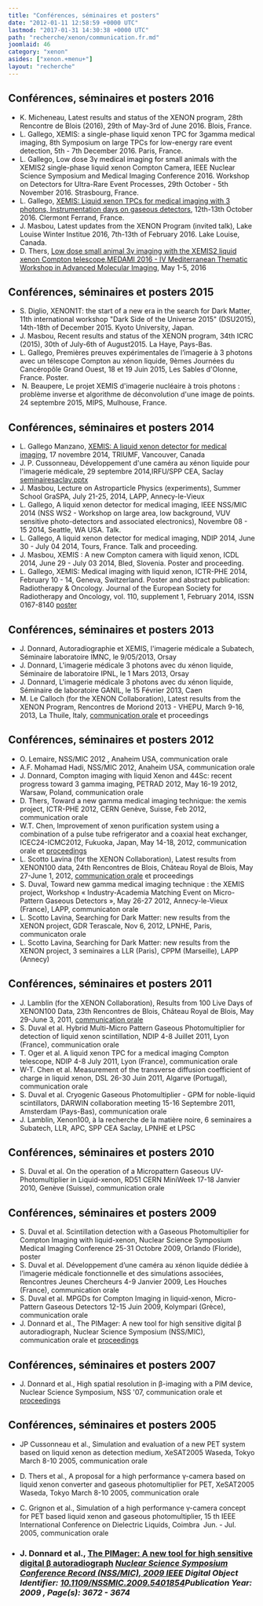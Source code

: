 ```yaml
---
title: "Conférences, séminaires et posters"
date: "2012-01-11 12:58:59 +0000 UTC"
lastmod: "2017-01-31 14:30:38 +0000 UTC"
path: "recherche/xenon/communication.fr.md"
joomlaid: 46
category: "xenon"
asides: ["xenon.+menu+"]
layout: "recherche"
---
```

Conférences, séminaires et posters 2016
---------------------------------------

*   K. Micheneau, Latest results and status of the XENON program, 28th Rencontre de Blois (2016), 29th of May-3rd of June 2016. Blois, France.
*   L. Gallego, XEMIS: a single-phase liquid xenon TPC for 3gamma medical imaging, 8th Symposium on large TPCs for low-energy rare event detection, 5th - 7th December 2016. Paris, France.
*   L. Gallego, Low dose 3γ medical imaging for small animals with the XEMIS2 single-phase liquid xenon Compton Camera, IEEE Nuclear Science Symposium and Medical Imaging Conference 2016. Workshop on Detectors for Ultra-Rare Event Processes, 29th October - 5th November 2016. Strasbourg, France.
*   L. Gallego, [XEMIS: Liquid xenon TPCs for medical imaging with 3 photons, Instrumentation days on gaseous detectors](https://indico.in2p3.fr/event/12807/timetable/#20161013), 12th-13th October 2016. Clermont Ferrand, France. 
*   J. Masbou, Latest updates from the XENON Program (invited talk), Lake Louise Winter Institue 2016, 7th-13th of February 2016. Lake Louise, Canada. 
*   D. Thers, [Low dose small animal 3γ imaging with the XEMIS2 liquid xenon Compton telescope,MEDAMI 2016 - IV Mediterranean Thematic Workshop in Advanced Molecular Imaging](https://indico.cern.ch/event/446975/contributions/1111059/|talk), May 1-5, 2016 

Conférences, séminaires et posters 2015
---------------------------------------

*   S. Diglio, XENON1T: the start of a new era in the search for Dark Matter, 11th international workshop "Dark Side of the Universe 2015" (DSU2015), 14th-18th of December 2015. Kyoto University, Japan.
*   J. Masbou, Recent results and status of the XENON program, 34th ICRC (2015), 30th of July-6th of August2015. La Haye, Pays-Bas.
*   L. Gallego, Premières preuves expérimentales de l’imagerie à 3 photons avec un télescope Compton au xénon liquide, 9èmes Journées du Cancéropôle Grand Ouest, 18 et 19 Juin 2015, Les Sables d'Olonne, France. Poster.
*    N. Beaupere, Le projet XEMIS d'imagerie nucléaire à trois photons : problème inverse et algorithme de déconvolution d'une image de points. 24 septembre 2015, MIPS, Mulhouse, France.

Conférences, séminaires et posters 2014
---------------------------------------

*   L. Gallego Manzano, [XEMIS: A liquid xenon detector for medical imaging](http://xenon.in2p3.fr/wikixenon/lib/exe/fetch.php?media=xemis_gallego_seminartriumf.ppt "xemis_gallego_seminartriumf.ppt (33.8 MB)"), 17 novembre 2014, TRIUMF, Vancouver, Canada
*   J. P. Cussonneau, Développement d'une caméra au xénon liquide pour l'imagerie médicale, 29 septembre 2014,IRFU/SPP CEA, Saclay [seminairesaclay.pptx](http://xenon.in2p3.fr/wikixenon/lib/exe/fetch.php?media=seminairesaclay.pptx "seminairesaclay.pptx (11.2 MB)")
*   J. Masbou, Lecture on Astroparticle Physics (experiments), Summer School GraSPA, July 21-25, 2014, LAPP, Annecy-le-Vieux
*   L. Gallego, A liquid xenon detector for medical imaging, IEEE NSS/MIC 2014 (NSS WS2 - Workshop on large area, low background, VUV sensitive photo-detectors and associated electronics), Novembre 08 - 15 2014, Seattle, WA USA. Talk.
*   L. Gallego, A liquid xenon detector for medical imaging, NDIP 2014, June 30 - July 04 2014, Tours, France. Talk and proceeding.
*   J. Masbou, XEMIS : A new Compton camera with liquid xenon, ICDL 2014, June 29 - July 03 2014, Bled, Slovenia. Poster and proceeding.
*   L. Gallego, XEMIS: Medical imaging with liquid xenon, ICTR-PHE 2014, February 10 - 14, Geneva, Switzerland. Poster and abstract publication: Radiotherapy & Oncology. Journal of the European Society for Radiotherapy and Oncology, vol. 110, supplement 1, February 2014, ISSN 0167-8140 [poster](http://ictr-phe14.web.cern.ch/ICTR-PHE14/posters.html)

Conférences, séminaires et posters 2013
---------------------------------------

*   J. Donnard, Autoradiographie et XEMIS, l'imagerie médicale a Subatech, Séminaire laboratoire IMNC, le 9/05/2013, Orsay
*   J. Donnard, L'imagerie médicale 3 photons avec du xénon liquide, Séminaire de laboratoire IPNL, le 1 Mars 2013, Orsay
*   J. Donnard, L'imagerie médicale 3 photons avec du xénon liquide, Séminaire de laboratoire GANIL, le 15 Février 2013, Caen
*   M. Le Calloch (for the XENON Collaboration), Latest results from the XENON Program, Rencontres de Moriond 2013 - VHEPU, March 9-16, 2013, La Thuile, Italy, [communication orale](http://moriond.in2p3.fr/J13/transparencies/lecalloch.pdf) et proceedings

Conférences, séminaires et posters 2012
---------------------------------------

*   O. Lemaire, NSS/MIC 2012 , Anaheim USA, communication orale
*   A.F. Mohamad Hadi, NSS/MIC 2012, Anaheim USA, communication orale
*   J. Donnard, Compton imaging with liquid Xenon and 44Sc: recent progress toward 3 gamma imaging, PETRAD 2012, May 16-19 2012, Warsaw, Poland, communication orale
*   D. Thers, Toward a new gamma medical imaging technique: the xemis project, ICTR-PHE 2012, CERN Genève, Suisse, Feb 2012, communication orale
*   W.T. Chen, Improvement of xenon purification system using a combination of a pulse tube refrigerator and a coaxial heat exchanger, ICEC24-ICMC2012, Fukuoka, Japan, May 14-18, 2012, communication orale et [proceedings](http://arxiv.org/abs/1205.3874)
*   L. Scotto Lavina (for the XENON Collaboration), Latest results from XENON100 data, 24th Rencontres de Blois, Château Royal de Blois, May 27-June 1, 2012, [communication orale](http://blois.in2p3.fr/2012/transparencies/wednesday_afternoon/bsm/LucaScottoLavina.pdf) et proceedings
*   S. Duval, Toward new gamma medical imaging technique : the XEMIS project, Workshop « Industry-Academia Matching Event on Micro-Pattern Gaseous Detectors », May 26-27 2012, Annecy-le-Vieux (France), LAPP, communicaton orale
*   L. Scotto Lavina, Searching for Dark Matter: new results from the XENON project, GDR Terascale, Nov 6, 2012, LPNHE, Paris, communicaton orale
*   L. Scotto Lavina, Searching for Dark Matter: new results from the XENON project, 3 seminaires a LLR (Paris), CPPM (Marseille), LAPP (Annecy)

Conférences, séminaires et posters 2011
---------------------------------------

*   J. Lamblin (for the XENON Collaboration), Results from 100 Live Days of XENON100 Data, 23th Rencontres de Blois, Château Royal de Blois, May 29-June 3, 2011, [communication orale](http://blois.in2p3.fr/2011/transparencies/BSMDM/lamblin.pdf)
*   S. Duval et al. Hybrid Multi-Micro Pattern Gaseous Photomultiplier for detection of liquid xenon scintillation, NDIP 4-8 Juillet 2011, Lyon (France), communication orale
*   T. Oger et al. A liquid xenon TPC for a medical imaging Compton telescope, NDIP 4-8 July 2011, Lyon (France), communication orale
*   W-T. Chen et al. Measurement of the transverse diffusion coefficient of charge in liquid xenon, DSL 26-30 Juin 2011, Algarve (Portugal), communication orale
*   S. Duval et al. Cryogenic Gaseous Photomultiplier - GPM for noble-liquid scintillators, DARWIN collaboration meeting 15-16 Septembre 2011, Amsterdam (Pays-Bas), communication orale
*   J. Lamblin, Xenon100, à la recherche de la matière noire, 6 seminaires a Subatech, LLR, APC, SPP CEA Saclay, LPNHE et LPSC

Conférences, séminaires et posters 2010
---------------------------------------

*   S. Duval et al. On the operation of a Micropattern Gaseous UV-Photomultiplier in Liquid-xenon, RD51 CERN MiniWeek 17-18 Janvier 2010, Genève (Suisse), communication orale

Conférences, séminaires et posters 2009
---------------------------------------

*   S. Duval et al. Scintillation detection with a Gaseous Photomultiplier for Compton Imaging with liquid-xenon, Nuclear Science Symposium Medical Imaging Conference 25-31 Octobre 2009, Orlando (Floride), poster
*   S. Duval et al. Développement d’une caméra au xénon liquide dédiée à l’imagerie médicale fonctionnelle et des simulations associées, Rencontres Jeunes Chercheurs 4-9 Janvier 2009, Les Houches (France), communication orale
*   S. Duval et al. MPGDs for Compton Imaging in liquid-xenon, Micro-Pattern Gaseous Detectors 12-15 Juin 2009, Kolympari (Grèce), communication orale
*   J. Donnard et al., The PIMager: A new tool for high sensitive digital β autoradiograph, Nuclear Science Symposium (NSS/MIC), communication orale et [proceedings](http://ieeexplore.ieee.org/xpl/articleDetails.jsp?arnumber=5401854)

Conférences, séminaires et posters 2007
---------------------------------------

*   J. Donnard et al., High spatial resolution in β-imaging with a PIM device, Nuclear Science Symposium, NSS '07, communication orale et [proceedings](http://ieeexplore.ieee.org/xpl/articleDetails.jsp?arnumber=4437146)

Conférences, séminaires et posters 2005
---------------------------------------

*   JP Cussonneau et al., Simulation and evaluation of a new PET system based on liquid xenon as detection medium, XeSAT2005 Waseda, Tokyo March 8-10 2005, communication orale
*   D. Thers et al., A proposal for a high performance γ-camera based on liquid xenon converter and gaseous photomultiplier for PET, XeSAT2005 Waseda, Tokyo March 8-10 2005, communication orale
*   C. Grignon et al., Simulation of a high performance γ-camera concept for PET based liquid xenon and gaseous photomultiplier, 15 th IEEE International Conference on Dielectric Liquids, Coimbra  Jun. - Jul. 2005, communication orale

*   ### J. Donnard et al., [The PIMager: A new tool for high sensitive digital β autoradiograph](http://ieeexplore.ieee.org/search/srchabstract.jsp?tp=&arnumber=5401854&queryText%!D(MISSING)Thers%!o(MISSING)penedRefinements%!D(MISSING)*%!s(MISSING)earchField%!D(MISSING)Search+All) [_**Nuclear Science Symposium Conference Record (NSS/MIC), 2009 IEEE**_](http://ieeexplore.ieee.org/xpl/mostRecentIssue.jsp?punumber=5384532) _Digital Object Identifier:_ [_**10.1109/NSSMIC.2009.5401854**_](http://dx.doi.org/10.1109/NSSMIC.2009.5401854)_Publication Year: 2009 , Page(s): 3672 - 3674_
